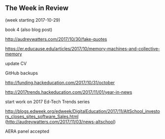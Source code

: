 ## The Week in Review

(week starting 2017-10-29)

book 4 (also blog post)

http://audreywatters.com/2017/10/30/fake-quotes

https://er.educause.edu/articles/2017/10/memory-machines-and-collective-memory

update CV

GitHub backups

http://funding.hackeducation.com/2017/10/31/october

http://2017trends.hackeducation.com/2017/11/01/year-in-news

start work on 2017 Ed-Tech Trends series

http://blogs.edweek.org/edweek/DigitalEducation/2017/11/AltSchool_investors_closes_sites_software_Sales.html (http://audreywatters.com/2017/11/03/news-altschool)

AERA panel accepted
